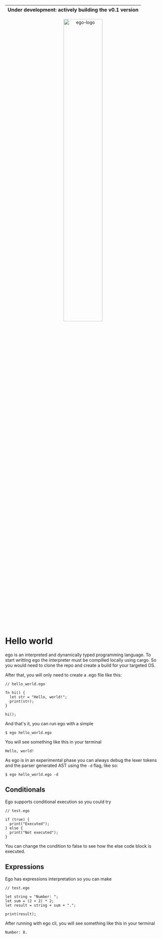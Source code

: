 | Under development: actively building the v0.1 version  |
|---|


<p align="center">
<img src="https://github.com/noreplydev/ego/assets/99766455/cb38124b-e058-493c-8ea4-08a3788cfa85" alt="ego-logo" width="50%">
</p>

# Hello world
ego is an interpreted and dynamically typed programming language. To start writting ego the interpreter must be compilled locally using cargo. So you would need to clone the repo and create a build for your targeted OS. 

After that, you will only need to create a .ego file like this: 

```ego
// hello_world.ego

fn hi() {
  let str = "Hello, world!"; 
  print(str); 
}

hi();  
```

And that's it, you can run ego with a simple
```ego
$ ego hello_world.ego 
```

You will see something like this in your terminal
```
Hello, world!
```

As ego is in an experimental phase you can always debug the lexer tokens and the parser generated AST using the `-d` flag, like so: 
```ego
$ ego hello_world.ego -d
```

## Conditionals
Ego supports conditional execution so you could try

```ego
// test.ego

if (true) {
  print("Executed"); 
} else {
  print("Not executed"); 
}
```

You can change the condition to false to see how the else code block is executed.

## Expressions
Ego has expressions interpretation so you can make 

```ego
// test.ego

let string = "Number: "; 
let sum = (2 + 2) * 2; 
let result = string + sum + "."; 

print(result); 
```

After running with ego cli, you will see something like this in your terminal
```
Number: 8.
```
